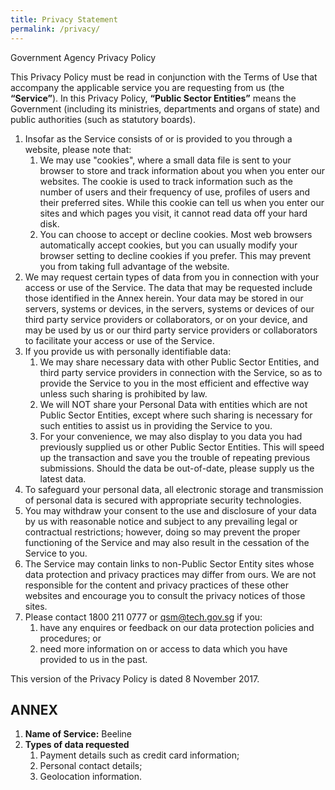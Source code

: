 ```yaml
---
title: Privacy Statement
permalink: /privacy/
---
```


Government Agency Privacy Policy

This Privacy Policy must be read in conjunction with the Terms of Use that accompany the applicable service you are requesting from us (the  **“Service”**). In this Privacy Policy,  **“Public Sector Entities”**  means the Government (including its ministries, departments and organs of state) and public authorities (such as statutory boards).

1.  Insofar as the Service consists of or is provided to you through a website, please note that:
    1.  We may use "cookies", where a small data file is sent to your browser to store and track information about you when you enter our websites. The cookie is used to track information such as the number of users and their frequency of use, profiles of users and their preferred sites. While this cookie can tell us when you enter our sites and which pages you visit, it cannot read data off your hard disk.
    2.  You can choose to accept or decline cookies. Most web browsers automatically accept cookies, but you can usually modify your browser setting to decline cookies if you prefer. This may prevent you from taking full advantage of the website.
2.  We may request certain types of data from you in connection with your access or use of the Service. The data that may be requested include those identified in the Annex herein. Your data may be stored in our servers, systems or devices, in the servers, systems or devices of our third party service providers or collaborators, or on your device, and may be used by us or our third party service providers or collaborators to facilitate your access or use of the Service.
3.  If you provide us with personally identifiable data:
    1.  We may share necessary data with other Public Sector Entities, and third party service providers in connection with the Service, so as to provide the Service to you in the most efficient and effective way unless such sharing is prohibited by law.
    2.  We will NOT share your Personal Data with entities which are not Public Sector Entities, except where such sharing is necessary for such entities to assist us in providing the Service to you.
    3.  For your convenience, we may also display to you data you had previously supplied us or other Public Sector Entities. This will speed up the transaction and save you the trouble of repeating previous submissions. Should the data be out-of-date, please supply us the latest data.
4.  To safeguard your personal data, all electronic storage and transmission of personal data is secured with appropriate security technologies.
5.  You may withdraw your consent to the use and disclosure of your data by us with reasonable notice and subject to any prevailing legal or contractual restrictions; however, doing so may prevent the proper functioning of the Service and may also result in the cessation of the Service to you.
6.  The Service may contain links to non-Public Sector Entity sites whose data protection and privacy practices may differ from ours. We are not responsible for the content and privacy practices of these other websites and encourage you to consult the privacy notices of those sites.
7.  Please contact 1800 211 0777 or qsm@tech.gov.sg if you:
    1.  have any enquires or feedback on our data protection policies and procedures; or
    2.  need more information on or access to data which you have provided to us in the past.

This version of the Privacy Policy is dated 8 November 2017.

## ANNEX

1.  **Name of Service:**  Beeline
2.  **Types of data requested**
    1.  Payment details such as credit card information;
    2.  Personal contact details;
    3.  Geolocation information.